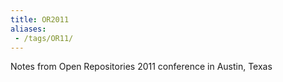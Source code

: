 ```yaml
---
title: OR2011
aliases:
 - /tags/OR11/
---
```


Notes from Open Repositories 2011 conference in Austin, Texas